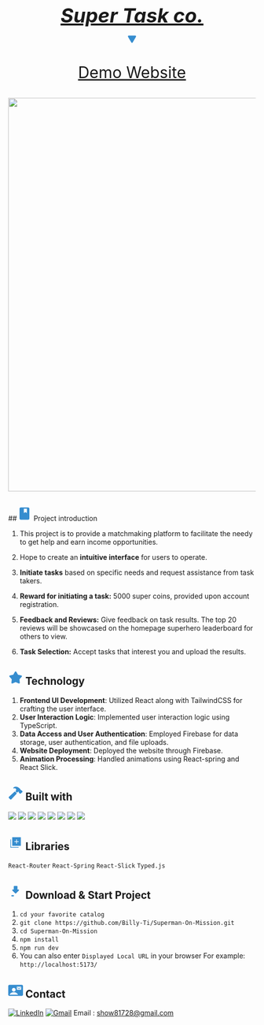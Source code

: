 <div align="center">
  <a target="_blank" href="https://github.com/Billy-Ti/Superman-On-Mission" style="margin-bottom:8px; display:block; font-weight:bold; font-size:40px; font-">
    <em>Super Task co.</em>
  </a>
   <div class="arrow" style="font-size:24px; animation: bounce 2s infinite;">
    <svg xmlns="http://www.w3.org/2000/svg" width="32" height="32" viewBox="0 0 32 32"><path fill="#368dcf" d="M8.037 11.166L14.5 22.36c.825 1.43 2.175 1.43 3 0l6.463-11.195c.826-1.43.15-2.598-1.5-2.598H9.537c-1.65 0-2.326 1.17-1.5 2.6z"/></svg>
  </div>
  <p align="center" style="font-size:32px;">
    <a href="https://github.com/imjohnathan/lankat#demo">Demo Website</a>
  </p>
<img style="margin-bottom:16px;" width="800px" src="https://imgur.com/ohBlR9Q.gif"/>
</div>

##<svg xmlns="http://www.w3.org/2000/svg" width="30" height="30" viewBox="0 0 24 24"><path fill="#368dcf" d="M6 22q-.825 0-1.412-.587T4 20V4q0-.825.588-1.412T6 2h12q.825 0 1.413.588T20 4v16q0 .825-.587 1.413T18 22zm5-11l2.5-1.5L16 11V4h-5z"/></svg> Project introduction

1. This project is to provide a matchmaking platform to facilitate the needy to get help and earn income opportunities.

2. Hope to create an **intuitive interface** for users to operate.

3. **Initiate tasks** based on specific needs and request assistance from task takers.
4. **Reward for initiating a task:** 5000 super coins, provided upon account registration.
5. **Feedback and Reviews:** Give feedback on task results. The top 20 reviews will be showcased on the homepage superhero leaderboard for others to view.
6. **Task Selection:** Accept tasks that interest you and upload the results.

<!-- - [Deploy Website](https://superman-4eb28.web.app/) -->

## <svg xmlns="http://www.w3.org/2000/svg" width="30" height="30" viewBox="0 0 24 24"><g fill="none"><path d="M24 0v24H0V0zM12.593 23.258l-.011.002l-.071.035l-.02.004l-.014-.004l-.071-.035c-.01-.004-.019-.001-.024.005l-.004.01l-.017.428l.005.02l.01.013l.104.074l.015.004l.012-.004l.104-.074l.012-.016l.004-.017l-.017-.427c-.002-.01-.009-.017-.017-.018m.265-.113l-.013.002l-.185.093l-.01.01l-.003.011l.018.43l.005.012l.008.007l.201.093c.012.004.023 0 .029-.008l.004-.014l-.034-.614c-.003-.012-.01-.02-.02-.022m-.715.002a.023.023 0 0 0-.027.006l-.006.014l-.034.614c0 .012.007.02.017.024l.015-.002l.201-.093l.01-.008l.004-.011l.017-.43l-.003-.012l-.01-.01z"/><path fill="#368dcf" d="M10.92 2.868a1.25 1.25 0 0 1 2.16 0l2.795 4.798l5.428 1.176a1.25 1.25 0 0 1 .667 2.054l-3.7 4.141l.56 5.525a1.25 1.25 0 0 1-1.748 1.27L12 19.592l-5.082 2.24a1.25 1.25 0 0 1-1.748-1.27l.56-5.525l-3.7-4.14a1.25 1.25 0 0 1 .667-2.055l5.428-1.176z"/></g></svg> Technology

1. **Frontend UI Development**: Utilized React along with TailwindCSS for crafting the user interface.
2. **User Interaction Logic**: Implemented user interaction logic using TypeScript.
3. **Data Access and User Authentication**: Employed Firebase for data storage, user authentication, and file uploads.
4. **Website Deployment**: Deployed the website through Firebase.
5. **Animation Processing**: Handled animations using React-spring and React Slick.

## <svg xmlns="http://www.w3.org/2000/svg" width="30" height="30" viewBox="0 0 512 512"><path fill="#368dcf" d="m280.16 242.79l-26.11-26.12a32 32 0 0 0-45.14-.12L27.38 384.08c-6.61 6.23-10.95 14.17-11.35 23.06a32.11 32.11 0 0 0 9.21 23.94l39 39.43a.46.46 0 0 0 .07.07A32.29 32.29 0 0 0 87 480h1.18c8.89-.33 16.85-4.5 23.17-11.17l168.7-180.7a32 32 0 0 0 .11-45.34M490 190l-.31-.31l-34.27-33.92a21.46 21.46 0 0 0-15.28-6.26a21.89 21.89 0 0 0-12.79 4.14c0-.43.06-.85.09-1.22c.45-6.5 1.15-16.32-5.2-25.22a258 258 0 0 0-24.8-28.74a.6.6 0 0 0-.08-.08c-13.32-13.12-42.31-37.83-86.72-55.94A139.55 139.55 0 0 0 257.56 32C226 32 202 46.24 192.81 54.68a119.92 119.92 0 0 0-14.18 16.22a16 16 0 0 0 18.65 24.34a74.45 74.45 0 0 1 8.58-2.63a63.46 63.46 0 0 1 18.45-1.15c13.19 1.09 28.79 7.64 35.69 13.09c11.7 9.41 17.33 22.09 18.26 41.09c.18 3.82-7.72 18.14-20 34.48a16 16 0 0 0 1.45 21l34.41 34.41a16 16 0 0 0 22 .62c9.73-8.69 24.55-21.79 29.73-25c7.69-4.73 13.19-5.64 14.7-5.8a19.18 19.18 0 0 1 11.29 2.38a1.24 1.24 0 0 1-.31.95l-1.82 1.73l-.3.28a21.52 21.52 0 0 0 .05 30.54l34.26 33.91a21.45 21.45 0 0 0 15.28 6.25a21.7 21.7 0 0 0 15.22-6.2l55.5-54.82c.19-.19.38-.39.56-.59A21.87 21.87 0 0 0 490 190"/></svg> Built with

<img src="https://img.shields.io/badge/React-20232A?style=for-the-badge&logo=react&logoColor=61DAFB"/> <img src="https://img.shields.io/badge/JavaScript-323330?style=for-the-badge&logo=javascript&logoColor=F7DF1E"/> <img src="https://img.shields.io/badge/TypeScript-007ACC?style=for-the-badge&logo=typescript&logoColor=white" /> <img src="https://img.shields.io/badge/Tailwind_CSS-38B2AC?style=for-the-badge&logo=tailwind-css&logoColor=white"/> <img src="https://img.shields.io/badge/Vite-B73BFE?style=for-the-badge&logo=vite&logoColor=FFD62E"/> <img src="https://img.shields.io/badge/HTML5-E34F26?style=for-the-badge&logo=html5&logoColor=white" /> <img src="https://img.shields.io/badge/CSS3-1572B6?style=for-the-badge&logo=css3&logoColor=white" /> <img src="https://img.shields.io/badge/firebase-ffca28?style=for-the-badge&logo=firebase&logoColor=black" />

## <svg xmlns="http://www.w3.org/2000/svg" width="30" height="30" viewBox="0 0 24 24"><path fill="#368dcf" d="M13 13.5h1v-3h3v-1h-3v-3h-1v3h-3v1h3zM6.5 17V3h14v14zm-3 3V6.615h1V19h12.385v1z"/></svg> Libraries

`React-Router` `React-Spring` `React-Slick` `Typed.js`

<!-- ## <svg xmlns="http://www.w3.org/2000/svg" width="30" height="30" viewBox="0 0 24 24"><path fill="#368dcf" d="m19 1l-1.26 2.75L15 5l2.74 1.26L19 9l1.25-2.74L23 5l-2.75-1.25M9 4L6.5 9.5L1 12l5.5 2.5L9 20l2.5-5.5L17 12l-5.5-2.5M19 15l-1.26 2.74L15 19l2.74 1.25L19 23l1.25-2.75L23 19l-2.75-1.26"/></svg> Demo -->

## <svg xmlns="http://www.w3.org/2000/svg" width="30" height="30" viewBox="0 0 24 24"><g stroke="#368dcf" stroke-linecap="round" stroke-linejoin="round" stroke-width="2"><path fill="none" stroke-dasharray="14" stroke-dashoffset="14" d="M6 19h12"><animate fill="freeze" attributeName="stroke-dashoffset" dur="0.4s" values="14;0"/></path><path fill="#368dcf" d="M12 4 h2 v6 h2.5 L12 14.5M12 4 h-2 v6 h-2.5 L12 14.5"><animate attributeName="d" calcMode="linear" dur="1.5s" keyTimes="0;0.7;1" repeatCount="indefinite" values="M12 4 h2 v6 h2.5 L12 14.5M12 4 h-2 v6 h-2.5 L12 14.5;M12 4 h2 v3 h2.5 L12 11.5M12 4 h-2 v3 h-2.5 L12 11.5;M12 4 h2 v6 h2.5 L12 14.5M12 4 h-2 v6 h-2.5 L12 14.5"/></path></g></svg> Download & Start Project

1. `cd your favorite catalog`
2. `git clone https://github.com/Billy-Ti/Superman-On-Mission.git`
3. `cd Superman-On-Mission`
4. `npm install`
5. `npm run dev`
6. You can also enter `Displayed Local URL` in your browser
   For example: `http://localhost:5173/`

## <svg xmlns="http://www.w3.org/2000/svg" width="30" height="30" viewBox="0 0 24 24"><path fill="#368dcf" d="M14 11h7V6h-7zm3.5-1.25L15 8V7l2.5 1.75L20 7v1zM2 21q-.825 0-1.412-.587T0 19V5q0-.825.588-1.412T2 3h20q.825 0 1.413.588T24 5v14q0 .825-.587 1.413T22 21zm7-7q1.25 0 2.125-.875T12 11q0-1.25-.875-2.125T9 8q-1.25 0-2.125.875T6 11q0 1.25.875 2.125T9 14m-6.9 5h13.8q-1.05-1.875-2.9-2.937T9 15q-2.15 0-4 1.063T2.1 19"/></svg> Contact

[![LinkedIn](https://img.shields.io/badge/LinkedIn-0077B5?style=for-the-badge&logo=linkedin&logoColor=white)](https://www.linkedin.com/in/billy-ti/) [![Gmail](https://img.shields.io/badge/Gmail-D14836?style=for-the-badge&logo=gmail&logoColor=white)](mailto:show81728@gmail.com)
Email : show81728@gmail.com

<style>
   @keyframes bounce {
      0%, 20%, 50%, 80%, 100% {
      transform: translateY(0);
      }
      40% {
      transform: translateY(-20px);
      }
      60% {
      transform: translateY(-10px);
      }
   }
</style>
